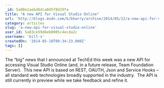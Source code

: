 ```yaml
---
_id: 5a88e1aebd6dca0d5f0d29fa
title: "A new API for Visual Studio Online"
url: 'http://blogs.msdn.com/b/bharry/archive/2014/05/12/a-new-api-for-visual-studio-online.aspx'
category: articles
slug: 'a-new-api-for-visual-studio-online'
user_id: 5a83ce59d6eb0005c4ecda2c
username: 'bill-s'
createdOn: '2014-05-10T09:34:23.000Z'
tags: []
---
```


The “big” news that I announced at TechEd this week was a new API for accessing Visual Studio Online (and, in a future release, Team Foundation Server).  This new API is based on REST, OAUTH, Json and Service Hooks – all standard web technologies broadly supported in the industry.  The API is still currently in preview while we take feedback and refine it.
